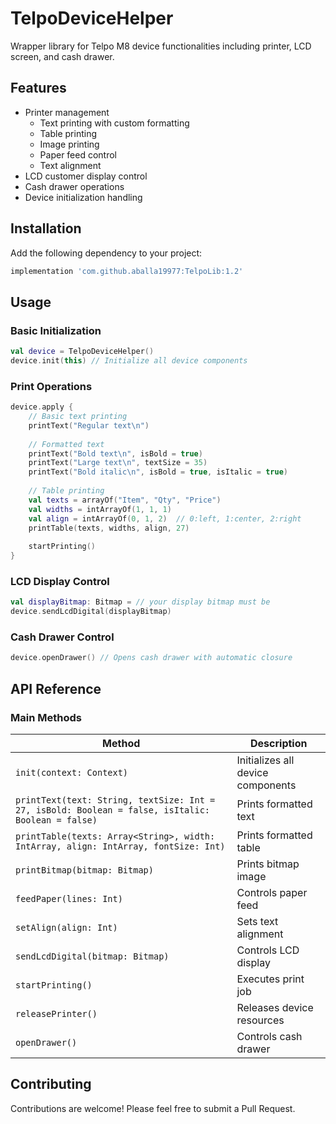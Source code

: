 # TelpoDeviceHelper

Wrapper library for Telpo M8 device functionalities including printer, LCD screen, and cash drawer.

## Features

- Printer management
  - Text printing with custom formatting
  - Table printing
  - Image printing
  - Paper feed control
  - Text alignment
- LCD customer display control
- Cash drawer operations
- Device initialization handling

## Installation

Add the following dependency to your project:

```gradle
implementation 'com.github.aballa19977:TelpoLib:1.2'
```

## Usage

### Basic Initialization
```kotlin
val device = TelpoDeviceHelper()
device.init(this) // Initialize all device components
```

### Print Operations
```kotlin
device.apply {
    // Basic text printing
    printText("Regular text\n")
    
    // Formatted text
    printText("Bold text\n", isBold = true)
    printText("Large text\n", textSize = 35)
    printText("Bold italic\n", isBold = true, isItalic = true)
    
    // Table printing
    val texts = arrayOf("Item", "Qty", "Price")
    val widths = intArrayOf(1, 1, 1)
    val align = intArrayOf(0, 1, 2)  // 0:left, 1:center, 2:right
    printTable(texts, widths, align, 27)
    
    startPrinting()
}
```

### LCD Display Control
```kotlin
val displayBitmap: Bitmap = // your display bitmap must be
device.sendLcdDigital(displayBitmap)
```

### Cash Drawer Control
```kotlin
device.openDrawer() // Opens cash drawer with automatic closure
```

## API Reference

### Main Methods

| Method | Description |
|--------|-------------|
| `init(context: Context)` | Initializes all device components |
| `printText(text: String, textSize: Int = 27, isBold: Boolean = false, isItalic: Boolean = false)` | Prints formatted text |
| `printTable(texts: Array<String>, width: IntArray, align: IntArray, fontSize: Int)` | Prints formatted table |
| `printBitmap(bitmap: Bitmap)` | Prints bitmap image |
| `feedPaper(lines: Int)` | Controls paper feed |
| `setAlign(align: Int)` | Sets text alignment |
| `sendLcdDigital(bitmap: Bitmap)` | Controls LCD display |
| `startPrinting()` | Executes print job |
| `releasePrinter()` | Releases device resources |
| `openDrawer()` | Controls cash drawer |


## Contributing

Contributions are welcome! Please feel free to submit a Pull Request.
